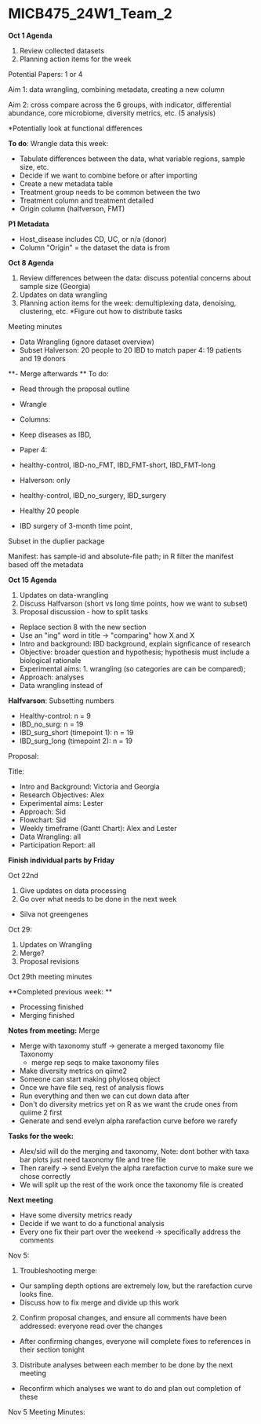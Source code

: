 # MICB475_24W1_Team_2

**Oct 1 Agenda** 
1. Review collected datasets 
2. Planning action items for the week

Potential Papers:
1 or 4

Aim 1: data wrangling, combining metadata, creating a new column

Aim 2: cross compare across the 6 groups, with indicator, differential abundance, core microbiome, diversity metrics, etc. (5 analysis)

*Potentially look at functional differences


**To do**:
Wrangle data this week:
- Tabulate differences between the data, what variable regions, sample size, etc.
- Decide if we want to combine before or after importing
- Create a new metadata table
- Treatment group needs to be common between the two
- Treatment column and treatment detailed
- Origin column (halfverson, FMT)

**P1 Metadata**
- Host_disease includes CD, UC, or n/a (donor)
- Column "Origin" = the dataset the data is from 


**Oct 8 Agenda** 
1. Review differences between the data: discuss potential concerns about sample size (Georgia)
3. Updates on data wrangling
4. Planning action items for the week: demultiplexing data, denoising, clustering, etc.
*Figure out how to distribute tasks


Meeting minutes
- Data Wrangling (ignore dataset overview)
- Subset Halverson: 20 people to 20 IBD to match paper 4: 19 patients and 19 donors

**- Merge afterwards
**
To do:
- Read through the proposal outline
- Wrangle

- Columns:
- Keep diseases as IBD, 

- Paper 4:
- healthy-control, IBD-no_FMT, IBD_FMT-short, IBD_FMT-long


- Halverson: only 
- healthy-control, IBD_no_surgery, IBD_surgery

- Healthy 20 people
- IBD surgery of 3-month time point, 


Subset in the duplier package

Manifest: has sample-id and absolute-file path; in R filter the manifest based off the metadata


**Oct 15 Agenda** 
1. Updates on data-wrangling
2. Discuss Halfvarson (short vs long time points, how we want to subset)
3. Proposal discussion - how to split tasks
- Replace section 8 with the new section
- Use an "ing" word in title -> "comparing" how X and X
- Intro and background: IBD background, explain signficance of research
- Objective: broader question and hypothesis; hypothesis must include a biological rationale
- Experimental aims: 1. wrangling (so categories are can be compared); 
- Approach: analyses
- Data wrangling instead of 

**Halfvarson**: Subsetting numbers
- Healthy-control: n = 9
- IBD_no_surg: n = 19
- IBD_surg_short (timepoint 1): n = 19
- IBD_surg_long (timepoint 2): n = 19

Proposal:

Title: 
- Intro and Background: Victoria and Georgia
- Research Objectives: Alex
- Experimental aims: Lester
- Approach: Sid
- Flowchart: Sid
- Weekly timeframe (Gantt Chart): Alex and Lester
- Data Wrangling: all
- Participation Report: all

**Finish individual parts by Friday**

Oct 22nd 
1. Give updates on data processing
2. Go over what needs to be done in the next week 

- Silva not greengenes

Oct 29:
1. Updates on Wrangling
2. Merge?
3. Proposal revisions


Oct 29th meeting minutes

**Completed previous week: **
- Processing finished  
- Merging finished 

**Notes from meeting:** 
Merge 
- Merge with taxonomy stuff → generate a merged taxonomy file Taxonomy
    - merge rep seqs to make taxonomy files 
- Make diversity metrics on qiime2
- Someone can start making phyloseq object
- Once we have file seq, rest of analysis flows
- Run everything and then we can cut down data after
- Don't do diversity metrics yet on R as we want the crude ones from quiime 2 first
- Generate and send evelyn alpha rarefaction curve before we rarefy 

**Tasks for the week:**
- Alex/sid will do the merging and taxonomy, 
Note: dont bother with taxa bar plots just need taxonomy file and tree file
- Then rareify → send Evelyn the alpha rarefaction curve to make sure we chose correctly 
- We will split up the rest of the work once the taxonomy file is created 

**Next meeting** 
- Have some diversity metrics ready
- Decide if we want to do a functional analysis
- Every one fix their part over the weekend → specifically address the comments 



Nov 5:
1. Troubleshooting merge:
- Our sampling depth options are extremely low, but the rarefaction curve looks fine.
- Discuss how to fix merge and divide up this work 
2. Confirm proposal changes, and ensure all comments have been addressed: everyone read over the changes
- After confirming changes, everyone will complete fixes to references in their section tonight 
3. Distribute analyses between each member to be done by the next meeting
- Reconfirm which analyses we want to do and plan out completion of these


Nov 5 Meeting Minutes:




